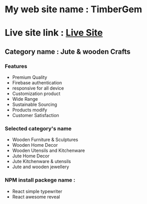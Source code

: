 # My web site name : TimberGem
# Live site link : [Live Site](http://localhost:5173/)

## Category name : Jute & wooden Crafts

### Features
- Premium Quality
- Firebase authentication
- responsive for all device
- Customization product
- Wide Range
- Sustainable Sourcing
- Products modify
- Customer Satisfaction

###  Selected category's name 
- Wooden Furniture & Sculptures
- Wooden Home Decor
- Wooden Utensils and Kitchenware
- Jute Home Decor
- Jute Kitchenware & utensils
- Jute and wooden jewellery

### NPM install packege name :
- React simple typewriter
- React awesome reveal




